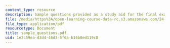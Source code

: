 ```yaml
---
content_type: resource
description: Sample questions provided as a study aid for the final exam.
file: /media/https%3A/open-learning-course-data-rc.s3.amazonaws.com/24-222-decisions-games-and-rational-choice-spring-2008/1e2c59ead3d446d35f6ab16b0ed119c8_sample_questions.pdf
file_type: application/pdf
resourcetype: Document
title: sample_questions.pdf
uid: 1e2c59ea-d3d4-46d3-5f6a-b16b0ed119c8
---
```

